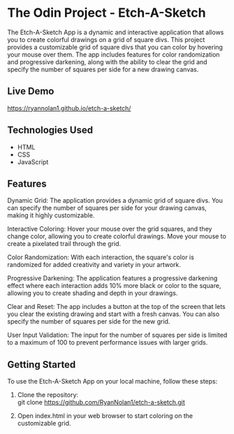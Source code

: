 # The Odin Project - Etch-A-Sketch

The Etch-A-Sketch App is a dynamic and interactive application that allows you to create colorful drawings on a grid of square divs. This project provides a customizable grid of square divs that you can color by hovering your mouse over them. The app includes features for color randomization and progressive darkening, along with the ability to clear the grid and specify the number of squares per side for a new drawing canvas.

## Live Demo

https://ryannolan1.github.io/etch-a-sketch/

## Technologies Used

- HTML
- CSS
- JavaScript

## Features

Dynamic Grid: The application provides a dynamic grid of square divs. You can specify the number of squares per side for your drawing canvas, making it highly customizable.

Interactive Coloring: Hover your mouse over the grid squares, and they change color, allowing you to create colorful drawings. Move your mouse to create a pixelated trail through the grid.

Color Randomization: With each interaction, the square's color is randomized for added creativity and variety in your artwork.

Progressive Darkening: The application features a progressive darkening effect where each interaction adds 10% more black or color to the square, allowing you to create shading and depth in your drawings.

Clear and Reset: The app includes a button at the top of the screen that lets you clear the existing drawing and start with a fresh canvas. You can also specify the number of squares per side for the new grid.

User Input Validation: The input for the number of squares per side is limited to a maximum of 100 to prevent performance issues with larger grids.

## Getting Started

To use the Etch-A-Sketch App on your local machine, follow these steps:

1. Clone the repository:
<br>git clone https://github.com/RyanNolan1/etch-a-sketch.git

2. Open index.html in your web browser to start coloring on the customizable grid.

